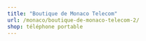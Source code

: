 ```yaml
---
title: "Boutique de Monaco Telecom"
url: /monaco/boutique-de-monaco-telecom-2/
shop: téléphone portable
---
```

